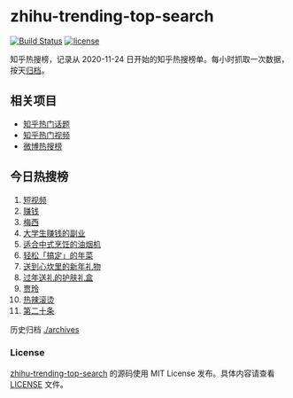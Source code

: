 # zhihu-trending-top-search

[![Build Status](https://github.com/justjavac/zhihu-trending-top-search/workflows/ci/badge.svg?branch=main)](https://github.com/justjavac/zhihu-trending-top-search/actions)
[![license](https://img.shields.io/github/license/justjavac/zhihu-trending-top-search)](https://github.com/justjavac/zhihu-trending-top-search/blob/main/LICENSE)

知乎热搜榜，记录从 2020-11-24
日开始的知乎热搜榜单。每小时抓取一次数据，按天[归档](./archives)。

## 相关项目

- [知乎热门话题](https://github.com/justjavac/zhihu-trending-hot-questions)
- [知乎热门视频](https://github.com/justjavac/zhihu-trending-hot-video)
- [微博热搜榜](https://github.com/justjavac/weibo-trending-hot-search)

## 今日热搜榜

<!-- BEGIN -->
<!-- 最后更新时间 Mon Feb 12 2024 05:02:02 GMT+0800 (China Standard Time) -->

1. [短视频](https://www.zhihu.com/search?q=短视频)
1. [赚钱](https://www.zhihu.com/search?q=赚钱)
1. [梅西](https://www.zhihu.com/search?q=梅西)
1. [大学生赚钱的副业](https://www.zhihu.com/search?q=大学生赚钱的副业)
1. [适合中式烹饪的油烟机](https://www.zhihu.com/search?q=适合中式烹饪的油烟机)
1. [轻松「搞定」的年菜](https://www.zhihu.com/search?q=轻松「搞定」的年菜)
1. [送到心坎里的新年礼物](https://www.zhihu.com/search?q=送到心坎里的新年礼物)
1. [过年送礼的护肤礼盒](https://www.zhihu.com/search?q=过年送礼的护肤礼盒)
1. [贾玲](https://www.zhihu.com/search?q=贾玲)
1. [热辣滚烫](https://www.zhihu.com/search?q=热辣滚烫)
1. [第二十条](https://www.zhihu.com/search?q=第二十条)

<!-- END -->

历史归档 [./archives](./archives)

### License

[zhihu-trending-top-search](https://github.com/justjavac/zhihu-trending-top-search)
的源码使用 MIT License 发布。具体内容请查看 [LICENSE](./LICENSE) 文件。
